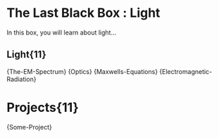 # The Last Black Box : Light
In this box, you will learn about light...

## Light{11}
{The-EM-Spectrum}
{Optics}
{Maxwells-Equations}
{Electromagnetic-Radiation}

# Projects{11}
{Some-Project}
